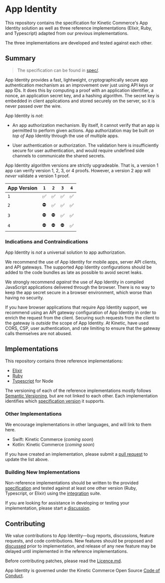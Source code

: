 # App Identity

This repository contains the specification for Kinetic Commerce's App Identity
solution as well as three reference implementations (Elixir, Ruby, and
Typescript) adapted from our previous implementations.

The three implementations are developed and tested against each other.

## Summary

> The specification can be found in [spec/](spec/README.md).

App Identity provides a fast, lightweight, cryptographically secure app
authentication mechanism as an improvement over just using API keys or app IDs.
It does this by computing a proof with an application identifier, a nonce, an
application secret key, and a hashing algorithm. The secret key is embedded in
client applications and stored securely on the server, so it is never passed
over the wire.

App Identity is _not_:

- An app authorization mechanism. By itself, it cannot verify that an app is
  permitted to perform given actions. App authorization may be built _on top of_
  App Identity through the use of multiple apps.

- User authentication or authorization. The validation here is insufficiently
  secure for user authentication, and would require undefined side channels to
  communicate the shared secrets.

App Identity algorithm versions are strictly upgradeable. That is, a version
1 app can verify version 1, 2, 3, or 4 proofs. However, a version 2 app will
_never_ validate a version 1 proof.

| App Version | `1` | `2` | `3` | `4` |
| ----------- | --- | --- | --- | --- |
| `1`         | ✅  | ✅  | ✅  | ✅  |
| `2`         | ⛔️ | ✅  | ✅  | ✅  |
| `3`         | ⛔️ | ⛔️ | ✅  | ✅  |
| `4`         | ⛔️ | ⛔️ | ⛔️ | ✅  |

### Indications and Contraindications

App Identity is _not_ a universal solution to app authorization.

We recommend the use of App Identity for mobile apps, server API clients, and
API gateways. The supported App Identity configurations should be added to the
code bundles as late as possible to avoid secret leaks.

We strongly recommend _against_ the use of App Identity in compiled JavaScript
applications delivered through the browser. There is no way to keep the app
secret secure in a browser environment, which worse than having no security.

If you have browser applications that require App Identity support, we recommend
using an API gateway configuration of App Identity in order to enrich the
request from the client. Securing such requests from the client to the gateway
is _outside_ the scope of App Identity. At Kinetic, have used CORS, CSP, user
authentication, and rate limiting to ensure that the gateway calls themselves
are not abused.

## Implementations

This repository contains three reference implementations:

- [Elixir](elixir/README.md)
- [Ruby](ruby/README.md)
- [Typescript](ts/README.md) for Node

The versioning of each of the reference implementations mostly follows [Semantic
Versioning][], but are not linked to each other. Each implementation identifies
which [specification version](spec/README.md#version-and-versioning) it
supports.

### Other Implementations

We encourage implementations in other languages, and will link to them here.

- Swift: Kinetic Commerce (_coming soon_)
- Kotlin: Kinetic Commerce (_coming soon_)

If you have created an implementation, please submit a [pull request][pr] to
update the list above.

### Building New Implementations

Non-reference implementations should be written to the provided
[specification](spec/README.md) and tested against at least one other version
(Ruby, Typescript, or Elixir) using the [integration](integration/README.md)
suite.

If you are looking for assistance in developing or testing your implementation,
please start a [discussion][].

## Contributing

We value contributions to App Identity—bug reports, discussions, feature
requests, and code contributions. New features should be proposed and
[discussed][discussion] prior to implementation, and release of any new feature
may be delayed until implemented in the reference implementations.

Before contributing patches, please read the [Licence.md](Licence.md).

App Identity is governed under the Kinetic Commerce Open Source [Code of
Conduct][].

[pr]: https://github.com/KineticCafe/app_identity/pulls/
[discussion]: https://github.com/KineticCafe/app_identity/discussions/
[open source projects]: https://github.com/KineticCafe
[semantic versioning]: http://semver.org/
[dco]: licenses/dco.txt
[code of conduct]: https://github.com/KineticCafe/code-of-conduct
